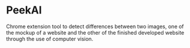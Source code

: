 # PeekAI
Chrome extension tool to detect differences between two images, one of the mockup of a website and the other of the finished developed website through the use of computer vision.